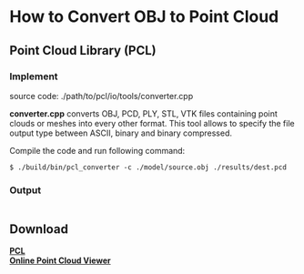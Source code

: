 # How to Convert OBJ to Point Cloud

## Point Cloud Library (PCL)

### Implement
source code: ./path/to/pcl/io/tools/converter.cpp

**converter.cpp** converts OBJ, PCD, PLY, STL, VTK files containing point clouds or meshes into every other format. This tool allows to specify the file output type between ASCII, binary and binary compressed.

Compile the code and run following command:

```
$ ./build/bin/pcl_converter -c ./model/source.obj ./results/dest.pcd
```
### Output

![]()



## Download
[**PCL**](https://github.com/PointCloudLibrary/pcl)    
[**Online Point Cloud Viewer**](https://www.creators3d.com/online-viewer)     
